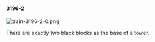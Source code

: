 #### 3196-2
![train-3196-2-0.png](https://github.com/lil-lab/nlvr/raw/master/nlvr/train/images/38/train-3196-2-0.png "train-3196-2-0.png")

There are exactly two black blocks as the base of a tower.